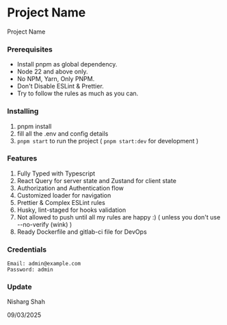 # Project Name

Project Name

### Prerequisites

- Install pnpm as global dependency.
- Node 22 and above only.
- No NPM, Yarn, Only PNPM.
- Don't Disable ESLint & Prettier.
- Try to follow the rules as much as you can.

### Installing

1. pnpm install
2. fill all the .env and config details
3. `pnpm start` to run the project ( `pnpm start:dev` for development )

### Features

1. Fully Typed with Typescript
2. React Query for server state and Zustand for client state
3. Authorization and Authentication flow
4. Customized loader for navigation
5. Prettier & Complex ESLint rules
6. Husky, lint-staged for hooks validation
7. Not allowed to push until all my rules are happy :) ( unless you don't use --no-verify (wink) )
8. Ready Dockerfile and gitlab-ci file for DevOps

### Credentials

```
Email: admin@example.com
Password: admin
```

### Update

Nisharg Shah

09/03/2025
